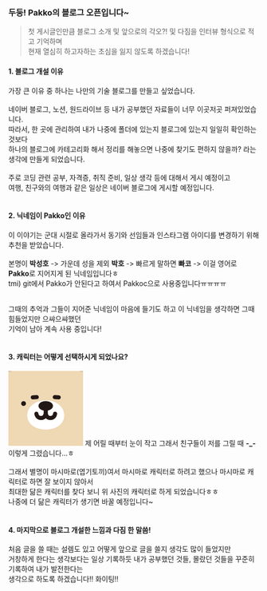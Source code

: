 ### 두둥! Pakko의 블로그 오픈입니다~


> 첫 게시글인만큼 블로그 소개 및 앞으로의 각오?! 및 다짐을 인터뷰 형식으로 적고 기억하며  
> 현재 열심히 하고자하는 초심을 잃지 않도록 하겠습니다!


#### 1. 블로그 개설 이유
가장 큰 이유 중 하나는 나만의 기술 블로그를 만들고 싶었습니다.
<br></br>
네이버 블로그, 노션, 원드라이브 등 내가 공부했던 자료들이 너무 이곳저곳 퍼져있었습니다.  
따라서, 한 곳에 관리하여 내가 나중에 폴더에 있는지 블로그에 있는지 일일히 확인하는 것보다  
하나의 블로그에 카테고리화 해서 정리를 해놓으면 나중에 찾기도 편하지 않을까? 라는 생각에 만들게 되었습니다.
<br></br>
주로 코딩 관련 공부, 자격증, 취직 준비, 일상 생각 등에 대해서 게시 예정이고  
여행, 친구와의 여행과 같은 일상은  네이버 블로그에 게시할 예정입니다.
<br></br>

#### 2. 닉네임이 Pakko인 이유
이 이야기는 군대 시절로 올라가서 동기와 선임들과 인스타그램 아이디를 변경하기 위해 추천을 받았습니다.
<br></br>
본명이 **박성호** -> 가운데 성을 제외 **박호** -> 빠르게 말하면 **빠코** -> 이걸 영어로 **Pakko**로 지어지게 된 닉네임입니다ㅎ  
tmi) git에서 Pakko가 안된다고 하여서 Pakkoc으로 사용중입니다ㅠㅠㅠㅠ
<br></br>

그때의 추억과 그들이 지어준 닉네임이 마음에 들기도 하고 이 닉네임을 생각하면 그때 힘들었지만 으쌰으쌰했던  
기억이 남아 계속 사용 중입니다!
<br></br>

#### 3. 캐릭터는 어떻게 선택하시게 되었나요?
![선정한 캐릭터](img/user/profile-zeezee.png)
제 어릴 때부터 눈이 작고 그래서 친구들이 저를 그릴 때 **-_-** 이렇게 그렸습니다...ㅎ
<br></br>
그래서 별명이 마시마로(엽기토끼)여서 마시마로 캐릭터로 하려고 했으나 마시마로 캐릭터로 하면 잘 보이지 않아서  
최대한 닮은 캐릭터를 찾다 보니 위 사진의 캐릭터로 하게 되었습니다ㅎㅎ  
나중에 더 닮은 캐릭터가 생기면 바꿀 예정입니다~
<br></br>


#### 4. 마지막으로 블로그 개설한 느낌과 다짐 한 말씀!
처음 글을 쓸 때는 설렘도 있고 어떻게 앞으로 글을 쓸지 생각도 많이 들었지만  
거창하게 한다는 생각보다는 일상 기록하듯 내가 공부했던 것들, 몰랐던 것들을 꾸준히 기록하여 내가 발전한다는  
생각으로 하도록 하겠습니다!! 화이팅!!
